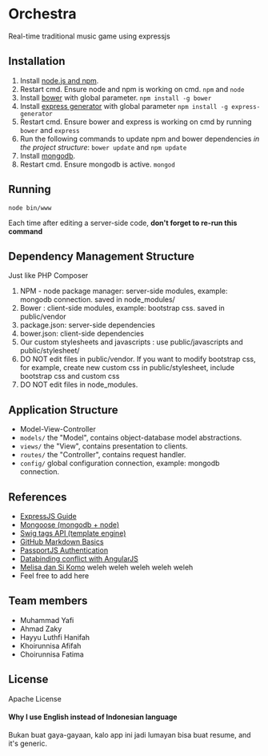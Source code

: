 # Orchestra

Real-time traditional music game using expressjs

## Installation

1. Install [node.js and npm](https://nodejs.org/).
2. Restart cmd. Ensure node and npm is working on cmd. `npm` and `node`
3. Install [bower](http://bower.io/) with global parameter. `npm install -g bower`
4. Install [express generator](http://expressjs.com) with global parameter
`npm install -g express-generator`
5. Restart cmd. Ensure bower and express is working on cmd by running
`bower` and `express`
6. Run the following commands to update npm and bower dependencies *in the project structure*:
`bower update` and 
`npm update`
7. Install [mongodb](http://mongodb.org/).
8. Restart cmd. Ensure mongodb is active.
`mongod`

## Running

```
node bin/www
```

Each time after editing a server-side code, **don't forget to re-run this command**

## Dependency Management Structure

Just like PHP Composer

1. NPM - node package manager: server-side modules, example: mongodb connection. saved in node_modules/
2. Bower : client-side modules, example: bootstrap css. saved in public/vendor
3. package.json: server-side dependencies 
4. bower.json: client-side dependencies
5. Our custom stylesheets and javascripts : use public/javascripts and public/stylesheet/
6. DO NOT edit files in public/vendor. If you want to modify bootstrap css, for example, create new custom css in public/stylesheet, include bootstrap css and custom css
7. DO NOT edit files in node_modules.


## Application Structure

- Model-View-Controller
- `models/` the "Model", contains object-database model abstractions.
- `views/` the "View", contains presentation to clients.
- `routes/` the "Controller", contains request handler.
- `config/` global configuration connection, example: mongodb connection.


## References

- [ExpressJS Guide](http://expressjs.com/guide/routing.html)
- [Mongoose (mongodb + node)](http://mongoosejs.com/docs/guide.html)
- [Swig tags API (template engine)](http://paularmstrong.github.io/swig/docs/tags/)
- [GitHub Markdown Basics](https://help.github.com/articles/markdown-basics/)
- [PassportJS Authentication](http://passportjs.org/docs/authenticate)
- [Databinding conflict with AngularJS](https://gist.github.com/angelochen960/4188293)
- [Melisa dan Si Komo](https://www.youtube.com/watch?v=2i8acODLIxc) weleh weleh weleh weleh weleh
- Feel free to add here

## Team members

- Muhammad Yafi
- Ahmad Zaky
- Hayyu Luthfi Hanifah
- Khoirunnisa Afifah
- Choirunnisa Fatima

## License

Apache License

#### Why I use English instead of Indonesian language
Bukan buat gaya-gayaan, kalo app ini jadi lumayan bisa buat resume, and it's generic.
